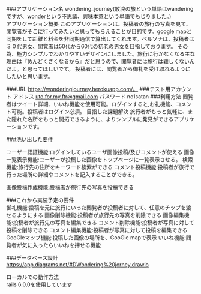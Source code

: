 
###アプリケーション名 wondering_journey(放浪の旅という単語はwanderingですが、wonderという不思議、興味本意という単語でもじりました。)	
アプリケーション概要	このアプリケーションは、投稿者の旅行の写真を見て、閲覧者がそこに行ってみたいと思ってもらえることが目的です。google mapと同期をして距離と料金を非同期通信で算出してくれます。ペルソナは、投稿者は３０代男女、閲覧者は50代から60代の初老の男女を目指しております。
その為、極力シンプルでわかりやすいデザインにしました。旅行に行かなくなる主な理由は『めんどくさくなるから』だと思うので、閲覧者には旅行は難しくないんだよ。と思ってほしいです。
投稿者には、閲覧者から御礼を受け取れるようにしたいと思います。

###URL	https://wonderingjourney.herokuapp.com/。
###テスト用アカウント	アドレス uto.for.my.ftr@gmail.com パスワード no1satan
###利用方法	閲覧者はツイート詳細、いいね機能を使用可能。ログインすると,お礼機能、コメント可能。投稿者はログイン必須。
目指した課題解決	旅行者がもっと気軽に、また隠れた名所をもっと開拓できるように、よりシンプルに発見ができるアプリケーションです。

###洗い出した要件	


ユーザー認証機能:ログインしているユーザ画像投稿/及びコメントが使える
画像一覧表示機能:ユーザーが投稿した画像をトップページに一覧表示させる。
検索機能:旅行先の住所をキーワード検索ができる
コメント投稿機能:投稿者が旅行で行った場所の詳細やコメントを記入することができる。

画像投稿作成機能:投稿者が旅行先の写真を投稿できる



###これから実装予定の要件	
御礼機能:投稿を元に旅行にいった閲覧者が投稿者に対して、任意のチップを渡せるようにする
画像削除機能:投稿者が旅行先の写真を削除できる
画像編集機能:投稿者が旅行先の写真を編集できる
コメント削除機能:投稿者が写真に対して投稿を削除できる
コメント編集機能:投稿者が写真に対して投稿を編集できる
GooGleマップ機能:投稿した画像の場所を、GooGle mapで表示
いいね機能:閲覧者が気に入ったらいいねを押せる機能


###データベース設計	
https://app.diagrams.net/#DWondering%20jorney.drawio

ローカルでの動作方法	
rails 6.0,0を使用しています
